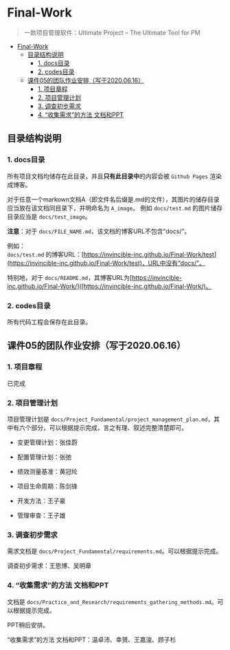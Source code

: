 # Final-Work
> 一款项目管理软件：Ultimate Project – The Ultimate Tool for PM

- [Final-Work](#final-work)
  - [目录结构说明](#目录结构说明)
    - [1. docs目录](#1-docs目录)
    - [2. codes目录](#2-codes目录)
  - [课件05的团队作业安排（写于2020.06.16）](#课件05的团队作业安排写于20200616)
    - [1. 项目章程](#1-项目章程)
    - [2. 项目管理计划](#2-项目管理计划)
    - [3. 调查初步需求](#3-调查初步需求)
    - [4. “收集需求”的方法 文档和PPT](#4-收集需求的方法-文档和ppt)





## 目录结构说明
### 1. docs目录
所有项目文档均储存在此目录，并且**只有此目录中**的内容会被 `Github Pages` 渲染成博客。

对于任意一个markown文档A（即文件名后缀是.md的文件），其图片的储存目录应当放在该文档同目录下，并明命名为 `A_image`。 例如 `docs/test.md` 的图片储存目录应当是 `docs/test_image`。

**注意**：对于 `docs/FILE_NAME.md`，该文档的博客URL不包含“docs/”。

例如：
<br>
`docs/test.md` 的博客URL：[https://invincible-inc.github.io/Final-Work/test](https://invincible-inc.github.io/Final-Work/test)，URL中没有“docs/”。

特别地，对于 `docs/README.md`，其博客URL为[https://invincible-inc.github.io/Final-Work/]([https://invincible-inc.github.io/Final-Work/)。


### 2. codes目录
所有代码工程会保存在此目录。


## 课件05的团队作业安排（写于2020.06.16）

### 1. 项目章程
已完成

### 2. 项目管理计划
项目管理计划是 `docs/Project_Fundamental/project_management_plan.md`，其中有六个部分，可以根据提示完成，言之有理、叙述完整清楚即可。

- 变更管理计划：张佳蔚

- 配置管理计划：张弛

- 绩效测量基准：黄冠纶

- 项目生命周期：陈剑锋

- 开发方法：王子豪

- 管理审查：王子雄

### 3. 调查初步需求
需求文档是 `docs/Project_Fundamental/requirements.md`。可以根据提示完成。

调查初步需求：王思博、吴明章

### 4. “收集需求”的方法 文档和PPT

文档是 `docs/Practice_and_Research/requirements_gathering_methods.md`。可以根据提示完成。

PPT稍后安排。

“收集需求”的方法 文档和PPT：温卓沛、幸赟、王嘉浚、顾子杉

